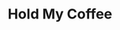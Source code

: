 ---
title: Hold My Coffee
description: A small bullet hell made in Java
thumbnail: /assets/images/hold-my-coffee.png
---
